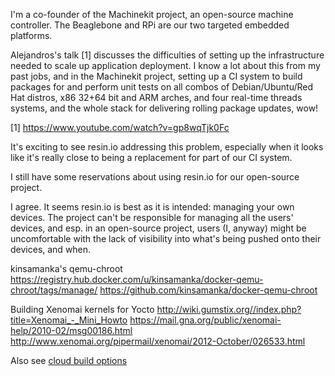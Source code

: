 I'm a co-founder of the Machinekit project, an open-source machine controller.  The Beaglebone and RPi are our two targeted embedded platforms.

Alejandros's talk [1] discusses the difficulties of setting up the infrastructure needed to scale up application deployment.  I know a lot about this from my past jobs, and in the Machinekit project, setting up a CI system to build packages for and perform unit tests on all combos of Debian/Ubuntu/Red Hat distros, x86 32+64 bit and ARM arches, and four real-time threads systems, and the whole stack for delivering rolling package updates, wow!

[1] https://www.youtube.com/watch?v=gp8wqTjk0Fc

It's exciting to see resin.io addressing this problem, especially when it looks like it's really close to being a replacement for part of our CI system.

I still have some reservations about using resin.io for our open-source project.  


I agree.  It seems resin.io is best as it is intended:  managing your own devices.  The project can't be responsible for managing all the users' devices, and esp. in an open-source project, users (I, anyway) might be uncomfortable with the lack of visibility into what's being pushed onto their devices, and when.



kinsamanka's qemu-chroot
https://registry.hub.docker.com/u/kinsamanka/docker-qemu-chroot/tags/manage/
https://github.com/kinsamanka/docker-qemu-chroot



Building Xenomai kernels for Yocto
http://wiki.gumstix.org//index.php?title=Xenomai_-_Mini_Howto
https://mail.gna.org/public/xenomai-help/2010-02/msg00186.html
http://www.xenomai.org/pipermail/xenomai/2012-October/026533.html

Also see [cloud build options]

[cloud build options]: 2015-02-08-cloud-build-options.markdown
